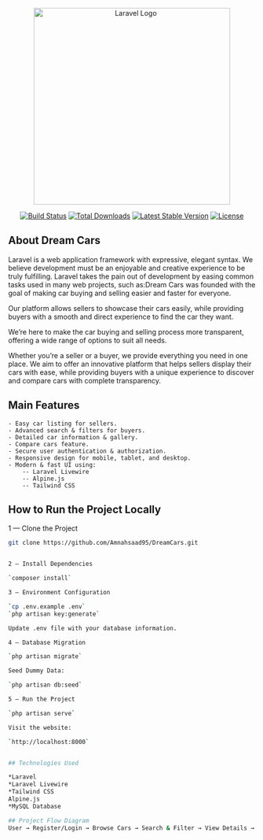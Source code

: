 <p align="center"><a href="https://laravel.com" target="_blank"><img src="https://raw.githubusercontent.com/laravel/art/master/logo-lockup/5%20SVG/2%20CMYK/1%20Full%20Color/laravel-logolockup-cmyk-red.svg" width="400" alt="Laravel Logo"></a></p>

<p align="center">
<a href="https://github.com/laravel/framework/actions"><img src="https://github.com/laravel/framework/workflows/tests/badge.svg" alt="Build Status"></a>
<a href="https://packagist.org/packages/laravel/framework"><img src="https://img.shields.io/packagist/dt/laravel/framework" alt="Total Downloads"></a>
<a href="https://packagist.org/packages/laravel/framework"><img src="https://img.shields.io/packagist/v/laravel/framework" alt="Latest Stable Version"></a>
<a href="https://packagist.org/packages/laravel/framework"><img src="https://img.shields.io/packagist/l/laravel/framework" alt="License"></a>
</p>

## About Dream Cars

Laravel is a web application framework with expressive, elegant syntax. We believe development must be an enjoyable and creative experience to be truly fulfilling. Laravel takes the pain out of development by easing common tasks used in many web projects, such as:Dream Cars was founded with the goal of making car buying and selling easier and faster for everyone.

Our platform allows sellers to showcase their cars easily, while providing buyers with a smooth and direct experience to find the car they want.

We’re here to make the car buying and selling process more transparent, offering a wide range of options to suit all needs.

Whether you’re a seller or a buyer, we provide everything you need in one place. We aim to offer an innovative platform that helps sellers display their cars with ease, while providing buyers with a unique experience to discover and compare cars with complete transparency.

## Main Features

    - Easy car listing for sellers.    
    - Advanced search & filters for buyers.    
    - Detailed car information & gallery.    
    - Compare cars feature.    
    - Secure user authentication & authorization.    
    - Responsive design for mobile, tablet, and desktop.    
    - Modern & fast UI using:    
        -- Laravel Livewire    
        -- Alpine.js    
        -- Tailwind CSS

## How to Run the Project Locally

1 — Clone the Project
```bash
git clone https://github.com/Amnahsaad95/DreamCars.git


2 — Install Dependencies

`composer install`

3 — Environment Configuration

`cp .env.example .env`
`php artisan key:generate`

Update .env file with your database information.

4 — Database Migration

`php artisan migrate`

Seed Dummy Data:

`php artisan db:seed`

5 — Run the Project

`php artisan serve`

Visit the website:

`http://localhost:8000`


## Technologies Used

*Laravel
*Laravel Livewire
*Tailwind CSS
Alpine.js
*MySQL Database

## Project Flow Diagram
User → Register/Login → Browse Cars → Search & Filter → View Details → Contact Seller


